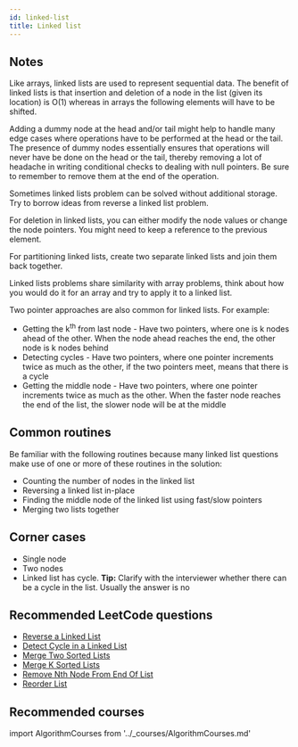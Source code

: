 ```yaml
---
id: linked-list
title: Linked list
---
```


## Notes

Like arrays, linked lists are used to represent sequential data. The benefit of linked lists is that insertion and deletion of a node in the list (given its location) is O(1) whereas in arrays the following elements will have to be shifted.

Adding a dummy node at the head and/or tail might help to handle many edge cases where operations have to be performed at the head or the tail. The presence of dummy nodes essentially ensures that operations will never have be done on the head or the tail, thereby removing a lot of headache in writing conditional checks to dealing with null pointers. Be sure to remember to remove them at the end of the operation.

Sometimes linked lists problem can be solved without additional storage. Try to borrow ideas from reverse a linked list problem.

For deletion in linked lists, you can either modify the node values or change the node pointers. You might need to keep a reference to the previous element.

For partitioning linked lists, create two separate linked lists and join them back together.

Linked lists problems share similarity with array problems, think about how you would do it for an array and try to apply it to a linked list.

Two pointer approaches are also common for linked lists. For example:

- Getting the k<sup>th</sup> from last node - Have two pointers, where one is k nodes ahead of the other. When the node ahead reaches the end, the other node is k nodes behind
- Detecting cycles - Have two pointers, where one pointer increments twice as much as the other, if the two pointers meet, means that there is a cycle
- Getting the middle node - Have two pointers, where one pointer increments twice as much as the other. When the faster node reaches the end of the list, the slower node will be at the middle

## Common routines

Be familiar with the following routines because many linked list questions make use of one or more of these routines in the solution:

- Counting the number of nodes in the linked list
- Reversing a linked list in-place
- Finding the middle node of the linked list using fast/slow pointers
- Merging two lists together

## Corner cases

- Single node
- Two nodes
- Linked list has cycle. **Tip:** Clarify with the interviewer whether there can be a cycle in the list. Usually the answer is no

## Recommended LeetCode questions

- [Reverse a Linked List](https://leetcode.com/problems/reverse-linked-list/)
- [Detect Cycle in a Linked List](https://leetcode.com/problems/linked-list-cycle/)
- [Merge Two Sorted Lists](https://leetcode.com/problems/merge-two-sorted-lists/)
- [Merge K Sorted Lists](https://leetcode.com/problems/merge-k-sorted-lists/)
- [Remove Nth Node From End Of List](https://leetcode.com/problems/remove-nth-node-from-end-of-list/)
- [Reorder List](https://leetcode.com/problems/reorder-list/)

## Recommended courses

import AlgorithmCourses from '../\_courses/AlgorithmCourses.md'

<AlgorithmCourses />
